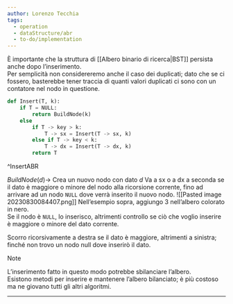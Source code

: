```yaml
---
author: Lorenzo Tecchia
tags:
  - operation
  - dataStructure/abr
  - to-do/implementation
---
```

È importante che la struttura di [[Albero binario di ricerca|BST]] persista anche dopo l’inserimento.  
Per semplicità non considereremo anche il caso dei duplicati; dato che se ci fossero, basterebbe tener traccia di quanti valori duplicati ci sono con un contatore nel nodo in questione.

```python
def Insert(T, k):
	if T = NULL:
		return BuildNode(k)
	else
		if T -> key > k:
			T -> sx = Insert(T -> sx, k)
		else if T -> key < k:
			T -> dx = Insert(T -> dx, k)
		return T	
```
^InsertABR

$BuildNode(d)\rightarrow$ Crea un nuovo nodo con dato $d$
Va a sx o a dx a seconda se il dato è maggiore o minore del nodo alla ricorsione corrente, fino ad arrivare ad un nodo `NULL` dove verrà inserito il nuovo nodo.
![[Pasted image 20230830084407.png]]
Nell’esempio sopra, aggiungo $3$ nell’albero colorato in nero.  
Se il nodo è `NULL`, lo inserisco, altrimenti controllo se ciò che voglio inserire è maggiore o minore del dato corrente.

Scorro ricorsivamente a destra se il dato è maggiore, altrimenti a sinistra; finché non trovo un nodo null dove inserirò il dato.

>[!note]
> L’inserimento fatto in questo modo potrebbe sbilanciare l’albero.  
> Esistono metodi per inserire e mantenere l’albero bilanciato; è più costoso ma ne giovano tutti gli altri algoritmi. 

---
